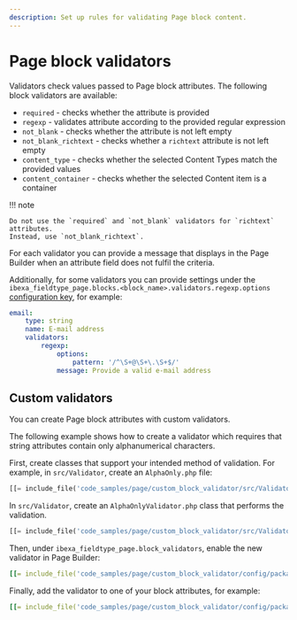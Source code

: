 ```yaml
---
description: Set up rules for validating Page block content.
---
```


# Page block validators

Validators check values passed to Page block attributes.
The following block validators are available:

- `required` - checks whether the attribute is provided
- `regexp` - validates attribute according to the provided regular expression
- `not_blank` - checks whether the attribute is not left empty
- `not_blank_richtext` - checks whether a `richtext` attribute is not left empty
- `content_type` - checks whether the selected Content Types match the provided values
- `content_container` - checks whether the selected Content item is a container

!!! note

    Do not use the `required` and `not_blank` validators for `richtext` attributes.
    Instead, use `not_blank_richtext`.

For each validator you can provide a message that displays in the Page Builder
when an attribute field does not fulfil the criteria.

Additionally, for some validators you can provide settings under the
`ibexa_fieldtype_page.blocks.<block_name>.validators.regexp.options` [configuration key](configuration.md#configuration-files), for example:

``` yaml
email:
    type: string
    name: E-mail address
    validators:
        regexp:
            options:
                pattern: '/^\S+@\S+\.\S+$/'
            message: Provide a valid e-mail address
```

## Custom validators

You can create Page block attributes with custom validators.

The following example shows how to create a validator which requires that string attributes contain only alphanumerical characters.

First, create classes that support your intended method of validation.
For example, in `src/Validator`, create an `AlphaOnly.php` file:

``` php
[[= include_file('code_samples/page/custom_block_validator/src/Validator/AlphaOnly.php') =]]
```

In `src/Validator`, create an `AlphaOnlyValidator.php` class that performs the validation.

``` php
[[= include_file('code_samples/page/custom_block_validator/src/Validator/AlphaOnlyValidator.php') =]]
```

Then, under `ibexa_fieldtype_page.block_validators`, enable the new validator in Page Builder:

``` yaml
[[= include_file('code_samples/page/custom_block_validator/config/packages/page_blocks.yaml', 0, 3) =]]
```

Finally, add the validator to one of your block attributes, for example:

``` yaml hl_lines="16-18"
[[= include_file('code_samples/page/custom_block_validator/config/packages/page_blocks.yaml', 0, 1) =]][[= include_file('code_samples/page/custom_block_validator/config/packages/page_blocks.yaml', 3, 20) =]]
```
